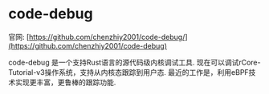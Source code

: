 # code-debug

官网: [https://github.com/chenzhiy2001/code-debug/](https://github.com/chenzhiy2001/code-debug)

code-debug 是一个支持Rust语言的源代码级内核调试工具. 现在可以调试rCore-Tutorial-v3操作系统，支持从内核态跟踪到用户态. 最近的工作是，利用eBPF技术实现更丰富，更鲁棒的跟踪功能. 
